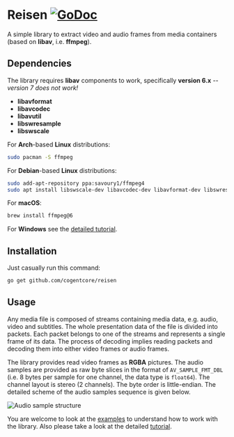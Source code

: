 # Reisen [![GoDoc](https://godoc.org/github.com/cogentcore/reisen?status.svg)](https://pkg.go.dev/github.com/cogentcore/reisen)

A simple library to extract video and audio frames from media containers (based on **libav**, i.e. **ffmpeg**).

## Dependencies

The library requires **libav** components to work, specifically **version 6.x** -- *version 7 does not work!*

- **libavformat**
- **libavcodec**
- **libavutil**
- **libswresample**
- **libswscale**

For **Arch**-based **Linux** distributions:

```bash
sudo pacman -S ffmpeg
```

For **Debian**-based **Linux** distributions:

```bash
sudo add-apt-repository ppa:savoury1/ffmpeg4
sudo apt install libswscale-dev libavcodec-dev libavformat-dev libswresample-dev libavutil-dev
```

For **macOS**:

```bash
brew install ffmpeg@6
```

For **Windows** see the [detailed tutorial](https://medium.com/@maximgradan/how-to-easily-bundle-your-cgo-application-for-windows-8515d2b19f1e).

## Installation

Just casually run this command:

```bash
go get github.com/cogentcore/reisen
```

## Usage

Any media file is composed of streams containing media data, e.g. audio, video and subtitles. The whole presentation data of the file is divided into packets. Each packet belongs to one of the streams and represents a single frame of its data. The process of decoding implies reading packets and decoding them into either video frames or audio frames.

The library provides read video frames as **RGBA** pictures. The audio samples are provided as raw byte slices in the format of `AV_SAMPLE_FMT_DBL` (i.e. 8 bytes per sample for one channel, the data type is `float64`). The channel layout is stereo (2 channels). The byte order is little-endian. The detailed scheme of the audio samples sequence is given below.

![Audio sample structure](https://github.com/cogentcore/reisen/blob/master/pictures/audio_sample_structure.png)

You are welcome to look at the [examples](https://github.com/cogentcore/reisen/tree/master/examples) to understand how to work with the library. Also please take a look at the detailed [tutorial](https://medium.com/@maximgradan/playing-videos-with-golang-83e67447b111).
